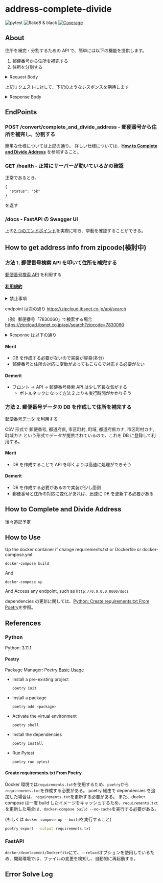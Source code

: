 # address-complete-divide

![pytest](https://github.com/haruboring/address-complete-divide/actions/workflows/pytest.yml/badge.svg)
![flake8 & black](https://github.com/haruboring/address-complete-divide/actions/workflows/linter.yml/badge.svg)
[![Coverage](https://img.shields.io/endpoint?url=https://gist.githubusercontent.com/haruboring/9c19de175b7ce5bcfd2eb2ed26a60d40/raw/pytest-coverage-comment.json)](https://github.com/haruboring/address-complete-divide-api/actions/workflows/pytest.yml)

## About

住所を補完・分割するための API で、簡単には以下の機能を提供します。

1. 郵便番号から住所を補完する
2. 住所を分割する

<details><summary> Request Body </summary>

```json
{
  [
    {
      "zipcode": "105-0011",
      "address": "芝公園４丁目２−８"
    },
    {
      "zipcode": "",
      "address": "東京都千代田区千代田1番1号"
    },
    {
      "zipcode": "1000014",
      "address": "永田町１丁目７−１国会議事堂１２３号室"
    }
  ]
}
```

</details>

上記リクエストに対して、下記のようなレスポンスを期待します

<details><summary> Response Body </summary>

```json
{
  "completed_count": 2,
  "addresses": [
    {
      "prefecture": "東京都",
      "city": "港区",
      "town": "芝公園",
      "house_number": "4-2-8",
      "building_name": "",
      "room_number": ""
    },
    {
      "prefecture": "東京都",
      "city": "千代田区",
      "town": "千代田",
      "house_number": "1-1",
      "building_name": "",
      "room_number": ""
    },
    {
      "prefecture": "東京都",
      "city": "永田町",
      "town": "",
      "house_number": "1-7-1",
      "building_name": "国会議事堂",
      "room_number": "123号室"
    }
  ]
}
```

</details>

## EndPoints

### POST /convert/complete_and_divide_address - 郵便番号から住所を補完し、分割する

簡単な仕様については上記の通り。
詳しい仕様については、[**How to Complete and Divide Address**](#how-to-complete-and-divide-address) を参照すること。

### GET /health - 正常にサーバーが動いているかの確認

正常であるとき、

```
{
  "status": "ok"
}
```

を返す

### /docs - FastAPI の Swagger UI

上の[2 つのエンドポイント](#endpoints)を実際に叩き、挙動を確認することができる。

## How to get address info from zipcode(検討中)

### 方法 1. 郵便番号検索 API を叩いて住所を補完する

[郵便番号検索 API](http://zipcloud.ibsnet.co.jp/doc/api) を利用する

#### [利用規約](http://zipcloud.ibsnet.co.jp/rule/api)

<details><summary> 禁止事項 </summary>

> ユーザは、本 API の利用に際して、以下の各号に定める事項を行ってはならないものとします。
>
> 1. 形態の如何を問わず、本規約の定めに反する態様で本 API を利用すること
> 2. 本 API により提供される機能のみを提供することを目的とした対象サイトにおいて本 API を利用すること、およびこれと同視し得るような態様にて対象サイトにて本 API を利用すること
> 3. 法律、規則、条例等の制定法に反する行為、又はそれを勧誘・助長する行為
> 4. 虚偽の情報をコンテンツに掲載し、コンテンツ閲覧者を欺く行為
> 5. 当社または第三者の知的財産権その他の権利を侵害する内容
> 6. 本 API の運営、又はネットワークやシステムを妨害する行為
> 7. 当社が、過度若しくは不適切と判断する商用目的の宣伝・広告行為
> 8. 有害なコンピュータウィルス、コード、ファイル、プログラム等を開示する行為、若しくは開示されている場所について示唆する行為
> 9. 犯罪行為に関わる内容、差別的表現その他公序良俗に反する内容
> 10. アダルトコンテンツ、不潔またはグロテスクなコンテンツ等一般人が不快感を覚える内容その他青少年も含めた不特定多数のユーザによる閲覧に適さない内容
> 11. 選挙の事前運動、選挙運動またはこれらに類似する行為、および公職選挙法に抵触する行為
> 12. その他公序良俗、一般常識に反する行為
> 13. その他当社が不適切であると判断する行為

</details>

endpoint は次の通り https://zipcloud.ibsnet.co.jp/api/search

（例）郵便番号「7830060」で検索する場合
https://zipcloud.ibsnet.co.jp/api/search?zipcode=7830060

<details><summary> Response は以下の通り </summary>

```json
{
  "message": null,
  "results": [
    {
      "address1": "北海道",
      "address2": "美唄市",
      "address3": "上美唄町協和",
      "kana1": "ﾎｯｶｲﾄﾞｳ",
      "kana2": "ﾋﾞﾊﾞｲｼ",
      "kana3": "ｶﾐﾋﾞﾊﾞｲﾁｮｳｷｮｳﾜ",
      "prefcode": "1",
      "zipcode": "0790177"
    },
    {
      "address1": "北海道",
      "address2": "美唄市",
      "address3": "上美唄町南",
      "kana1": "ﾎｯｶｲﾄﾞｳ",
      "kana2": "ﾋﾞﾊﾞｲｼ",
      "kana3": "ｶﾐﾋﾞﾊﾞｲﾁｮｳﾐﾅﾐ",
      "prefcode": "1",
      "zipcode": "0790177"
    }
  ],
  "status": 200
}
```

</details>

#### Merit

- DB を作成する必要がないので実装が容易(多分)
- 郵便番号と住所の対応に変動があってもこちらで対応する必要がない

#### Demerit

- フロント -> API -> 郵便番号検索 API は少し冗長な気がする
  - ボトルネックになって方法 2 よりも実行時間がかかりそう

### 方法 2. 郵便番号データの DB を作成して住所を補完する

[郵便番号データ](http://zipcloud.ibsnet.co.jp/) を利用する

CSV 形式で
郵便番号, 都道府県, 市区町村, 町域, 都道府県カナ, 市区町村カナ, 町域カナ
という形式でデータが提供されているので、これを DB に登録して利用する。

#### Merit

- DB を作成することで API を叩くよりは高速に処理ができそう

#### Demerit

- DB を作成する必要があるので実装が少し面倒
- 郵便番号と住所の対応に変化があれば、迅速に DB を更新する必要がある

## How to Complete and Divide Address

後々追記予定

## How to Use

Up the docker container
if change requirements.txt or Dockerfile or docker-compose.yml

```bash
docker-compose build
```

And

```bash
docker-compose up
```

And Access any endpoint, such as `http://0.0.0.0:8000/docs`

dependencies の更新に関しては、[Python: Create requirements.txt From Poetry](#create-requirementstxt-from-poetry)を参照。

## References

### Python

Python: 3.11.1

#### Poetry

Package Manager: Poetry [Basic Usage](https://python-poetry.org/docs/basic-usage/)

- Install a pre-existing project

  ```bash
  poetry init
  ```

- Install a package

  ```bash
  poetry add <package>
  ```

- Activate the virtual environment

  ```bash
  poetry shell
  ```

- Install the dependencies

  ```bash
  poetry install
  ```

- Run Pytest

  ```bash
  poetry run pytest
  ```

#### Create requirements.txt From Poetry

Docker 環境では`requirements.txt`を使用するため、`poetry`から`requirements.txt`を作成する必要がある。
poetry 経由で dependencies を追加した場合は、`requirements.txt`を更新する必要がある。
また、docker compose は一度 build したイメージをキャッシュするため、`requirements.txt`を更新した場合は、`docker-compose build --no-cache`を実行する必要がある。

(もしくは `docker compose up --build`を実行すること)

```bash
poetry export --output requirements.txt
```

### FastAPI

`docker/development/Dockerfile`にて、`--reload`オプションを使用しているため、開発環境では、ファイルの変更を検知し、自動的に再起動する。

## Error Solve Log
